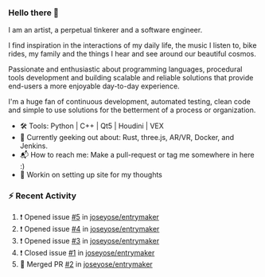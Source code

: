 ### Hello there 👋

I am an artist, a perpetual tinkerer and a software engineer.

I find inspiration in the interactions of my daily life, the music I listen to, bike rides, my family and the things I hear and see around our beautiful cosmos. 

Passionate and enthusiastic about programming languages, procedural tools development and building scalable and reliable solutions that provide end-users a more enjoyable day-to-day experience. 

I'm a huge fan of continuous development, automated testing, clean code and simple to use solutions for the betterment of a process or organization. 

- 🛠 Tools: Python | C++ | Qt5 | Houdini | VEX
- 📔 Currently geeking out about: Rust, three.js, AR/VR, Docker, and Jenkins.
- 📬 How to reach me: Make a pull-request or tag me somewhere in here :)
- 📝 Workin on setting up site for my thoughts

### :zap: Recent Activity

<!--START_SECTION:activity-->
1. ❗️ Opened issue [#5](https://github.com/joseyose/entrymaker/issues/5) in [joseyose/entrymaker](https://github.com/joseyose/entrymaker)
2. ❗️ Opened issue [#4](https://github.com/joseyose/entrymaker/issues/4) in [joseyose/entrymaker](https://github.com/joseyose/entrymaker)
3. ❗️ Opened issue [#3](https://github.com/joseyose/entrymaker/issues/3) in [joseyose/entrymaker](https://github.com/joseyose/entrymaker)
4. ❗️ Closed issue [#1](https://github.com/joseyose/entrymaker/issues/1) in [joseyose/entrymaker](https://github.com/joseyose/entrymaker)
5. 🎉 Merged PR [#2](https://github.com/joseyose/entrymaker/pull/2) in [joseyose/entrymaker](https://github.com/joseyose/entrymaker)
<!--END_SECTION:activity-->
